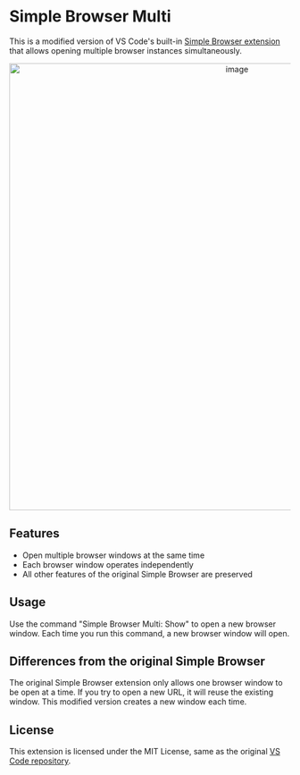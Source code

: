 # Simple Browser Multi

This is a modified version of VS Code's built-in [Simple Browser extension](https://github.com/microsoft/vscode/tree/main/extensions/simple-browser) that allows opening multiple browser instances simultaneously.

<p align="center">
  <img width="800" alt="image" src="https://github.com/user-attachments/assets/61f4b22c-9ab0-49a4-8e3d-406bcc9e4925" />
</p>

## Features

- Open multiple browser windows at the same time
- Each browser window operates independently
- All other features of the original Simple Browser are preserved

## Usage

Use the command "Simple Browser Multi: Show" to open a new browser window. Each time you run this command, a new browser window will open.

## Differences from the original Simple Browser

The original Simple Browser extension only allows one browser window to be open at a time. If you try to open a new URL, it will reuse the existing window. This modified version creates a new window each time.

## License

This extension is licensed under the MIT License, same as the original [VS Code repository](https://github.com/microsoft/vscode/tree/main/extensions/simple-browser).
